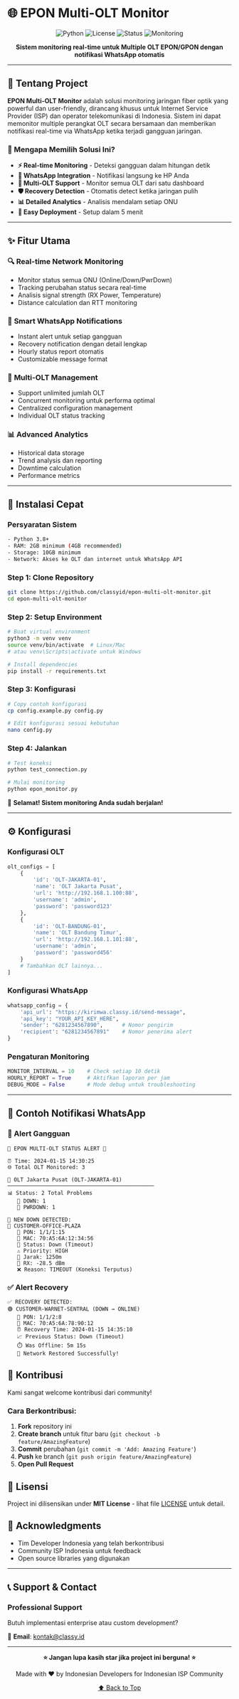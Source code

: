 # 🌐 EPON Multi-OLT Monitor

<div align="center">

![Python](https://img.shields.io/badge/Python-3.8+-blue.svg)
![License](https://img.shields.io/badge/License-MIT-green.svg)
![Status](https://img.shields.io/badge/Status-Production%20Ready-brightgreen.svg)
![Monitoring](https://img.shields.io/badge/Monitoring-Real--time-orange.svg)

**Sistem monitoring real-time untuk Multiple OLT EPON/GPON dengan notifikasi WhatsApp otomatis**

</div>

---

## 🎯 Tentang Project

**EPON Multi-OLT Monitor** adalah solusi monitoring jaringan fiber optik yang powerful dan user-friendly, dirancang khusus untuk Internet Service Provider (ISP) dan operator telekomunikasi di Indonesia. Sistem ini dapat memonitor multiple perangkat OLT secara bersamaan dan memberikan notifikasi real-time via WhatsApp ketika terjadi gangguan jaringan.

### 🌟 Mengapa Memilih Solusi Ini?

- **⚡ Real-time Monitoring** - Deteksi gangguan dalam hitungan detik
- **📱 WhatsApp Integration** - Notifikasi langsung ke HP Anda
- **🔄 Multi-OLT Support** - Monitor semua OLT dari satu dashboard
- **🛡️ Recovery Detection** - Otomatis detect ketika jaringan pulih
- **📊 Detailed Analytics** - Analisis mendalam setiap ONU
- **🚀 Easy Deployment** - Setup dalam 5 menit

---

## ✨ Fitur Utama

### 🔍 **Real-time Network Monitoring**
- Monitor status semua ONU (Online/Down/PwrDown) 
- Tracking perubahan status secara real-time
- Analisis signal strength (RX Power, Temperature)
- Distance calculation dan RTT monitoring

### 📱 **Smart WhatsApp Notifications**
- Instant alert untuk setiap gangguan
- Recovery notification dengan detail lengkap
- Hourly status report otomatis
- Customizable message format

### 🔧 **Multi-OLT Management**
- Support unlimited jumlah OLT
- Concurrent monitoring untuk performa optimal
- Centralized configuration management
- Individual OLT status tracking

### 📊 **Advanced Analytics**
- Historical data storage
- Trend analysis dan reporting
- Downtime calculation
- Performance metrics

---

## 🚀 Instalasi Cepat

### Persyaratan Sistem
```bash
- Python 3.8+
- RAM: 2GB minimum (4GB recommended)
- Storage: 10GB minimum
- Network: Akses ke OLT dan internet untuk WhatsApp API
```

### Step 1: Clone Repository
```bash
git clone https://github.com/classyid/epon-multi-olt-monitor.git
cd epon-multi-olt-monitor
```

### Step 2: Setup Environment
```bash
# Buat virtual environment
python3 -m venv venv
source venv/bin/activate  # Linux/Mac
# atau venv\Scripts\activate untuk Windows

# Install dependencies
pip install -r requirements.txt
```

### Step 3: Konfigurasi
```bash
# Copy contoh konfigurasi
cp config.example.py config.py

# Edit konfigurasi sesuai kebutuhan
nano config.py
```

### Step 4: Jalankan
```bash
# Test koneksi
python test_connection.py

# Mulai monitoring
python epon_monitor.py
```

🎉 **Selamat! Sistem monitoring Anda sudah berjalan!**

---

## ⚙️ Konfigurasi

### Konfigurasi OLT
```python
olt_configs = [
    {
        'id': 'OLT-JAKARTA-01',
        'name': 'OLT Jakarta Pusat', 
        'url': 'http://192.168.1.100:88',
        'username': 'admin',
        'password': 'password123'
    },
    {
        'id': 'OLT-BANDUNG-01',
        'name': 'OLT Bandung Timur',
        'url': 'http://192.168.1.101:88', 
        'username': 'admin',
        'password': 'password456'
    }
    # Tambahkan OLT lainnya...
]
```

### Konfigurasi WhatsApp
```python
whatsapp_config = {
    'api_url': "https://kirimwa.classy.id/send-message",
    'api_key': "YOUR_API_KEY_HERE",
    'sender': "6281234567890",      # Nomor pengirim
    'recipient': "6281234567891"    # Nomor penerima alert
}
```

### Pengaturan Monitoring
```python
MONITOR_INTERVAL = 10    # Check setiap 10 detik
HOURLY_REPORT = True     # Aktifkan laporan per jam
DEBUG_MODE = False       # Mode debug untuk troubleshooting
```

---

## 📱 Contoh Notifikasi WhatsApp

### 🚨 Alert Gangguan
```
🚨 EPON MULTI-OLT STATUS ALERT 🚨

⏰ Time: 2024-01-15 14:30:25
🌐 Total OLT Monitored: 3

🏢 OLT Jakarta Pusat (OLT-JAKARTA-01)
──────────────────────────────────────────────
📊 Status: 2 Total Problems
   🔴 DOWN: 1
   🔌 PWRDOWN: 1

🔴 NEW DOWN DETECTED:
🔴 CUSTOMER-OFFICE-PLAZA
   📍 PON: 1/1/1:15
   🔗 MAC: 70:A5:6A:12:34:56
   🚨 Status: Down (Timeout)
   ⚠️ Priority: HIGH
   📏 Jarak: 1250m
   📵 RX: -28.5 dBm
   ❌ Reason: TIMEOUT (Koneksi Terputus)
```

### ✅ Alert Recovery
```
✅ RECOVERY DETECTED:
🟢 CUSTOMER-WARNET-SENTRAL (DOWN → ONLINE)
   📍 PON: 1/1/2:8
   🔗 MAC: 70:A5:6A:78:90:12
   ⏰ Recovery Time: 2024-01-15 14:35:10
   📈 Previous Status: Down (Timeout)
   ⏱️ Was Offline: 5m 15s
   🎉 Network Restored Successfully!
```


## 🤝 Kontribusi

Kami sangat welcome kontribusi dari community! 

### Cara Berkontribusi:
1. **Fork** repository ini
2. **Create branch** untuk fitur baru (`git checkout -b feature/AmazingFeature`)
3. **Commit** perubahan (`git commit -m 'Add: Amazing Feature'`)
4. **Push** ke branch (`git push origin feature/AmazingFeature`)
5. **Open Pull Request**


## 📄 Lisensi

Project ini dilisensikan under **MIT License** - lihat file [LICENSE](LICENSE) untuk detail.

## 🙏 Acknowledgments

- Tim Developer Indonesia yang telah berkontribusi
- Community ISP Indonesia untuk feedback
- Open source libraries yang digunakan

---

## 📞 Support & Contact

### Professional Support
Butuh implementasi enterprise atau custom development?

📧 **Email**: kontak@classy.id  

---

<div align="center">

**⭐ Jangan lupa kasih star jika project ini berguna! ⭐**

Made with ❤️ by Indonesian Developers for Indonesian ISP Community

[⬆ Back to Top](#-epon-multi-olt-monitor)

</div>
